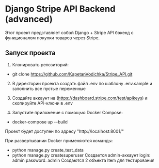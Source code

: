 # Django Stripe API Backend (advanced)

Этот проект представляет собой Django + Stripe API бэкенд с функционалом покупки товаров через Stripe.

## Запуск проекта

1. Клонировать репозиторий:
 - git clone https://github.com/KapetanVodichka/Stripe_API.git

2. В директории проекта создать файл .env по шаблону .env.sample и заполнить все пустые переменные

3. Создайте аккаунт на (https://dashboard.stripe.com/test/apikeys) и скопируйте API-ключи в .env

4. Запустите приложение с помощью Docker Compose:
 - docker-compose up --build


Проект будет доступен по адресу "http://localhost:8001/"

При развертывании Docker применяются команды:
 - python manage.py create_test_data
 - python manage.py createsuperuser
Создается admin-аккаунт login: admin password: admin
Создаются 2 объекта Item для тестирования

